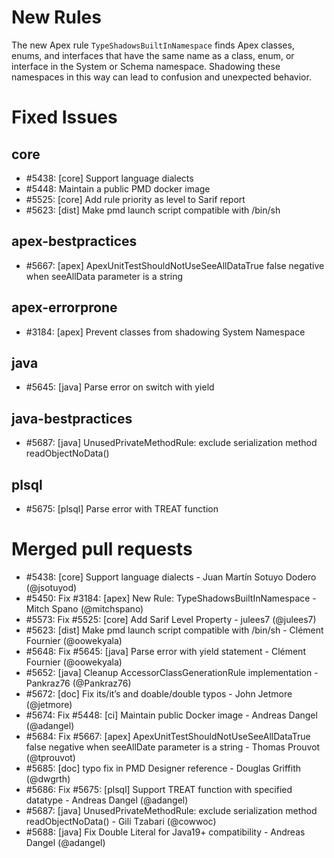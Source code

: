 # New Rules

The new Apex rule `TypeShadowsBuiltInNamespace` finds Apex classes, enums, and interfaces that have the same name as a class, enum, or interface in the System or Schema namespace. Shadowing these namespaces in this way can lead to confusion and unexpected behavior.

# Fixed Issues

## core

- #5438: [core] Support language dialects
- #5448: Maintain a public PMD docker image
- #5525: [core] Add rule priority as level to Sarif report
- #5623: [dist] Make pmd launch script compatible with /bin/sh

## apex-bestpractices

- #5667: [apex] ApexUnitTestShouldNotUseSeeAllDataTrue false negative when seeAllData parameter is a string

## apex-errorprone

- #3184: [apex] Prevent classes from shadowing System Namespace

## java

- #5645: [java] Parse error on switch with yield

## java-bestpractices

- #5687: [java] UnusedPrivateMethodRule: exclude serialization method readObjectNoData()

## plsql

- #5675: [plsql] Parse error with TREAT function

# Merged pull requests

- #5438: [core] Support language dialects - Juan Martín Sotuyo Dodero (@jsotuyod)
- #5450: Fix #3184: [apex] New Rule: TypeShadowsBuiltInNamespace - Mitch Spano (@mitchspano)
- #5573: Fix #5525: [core] Add Sarif Level Property - julees7 (@julees7)
- #5623: [dist] Make pmd launch script compatible with /bin/sh - Clément Fournier (@oowekyala)
- #5648: Fix #5645: [java] Parse error with yield statement - Clément Fournier (@oowekyala)
- #5652: [java] Cleanup AccessorClassGenerationRule implementation - Pankraz76 (@Pankraz76)
- #5672: [doc] Fix its/it’s and doable/double typos - John Jetmore (@jetmore)
- #5674: Fix #5448: [ci] Maintain public Docker image - Andreas Dangel (@adangel)
- #5684: Fix #5667: [apex] ApexUnitTestShouldNotUseSeeAllDataTrue false negative when seeAllDate parameter is a string - Thomas Prouvot (@tprouvot)
- #5685: [doc] typo fix in PMD Designer reference - Douglas Griffith (@dwgrth)
- #5686: Fix #5675: [plsql] Support TREAT function with specified datatype - Andreas Dangel (@adangel)
- #5687: [java] UnusedPrivateMethodRule: exclude serialization method readObjectNoData() - Gili Tzabari (@cowwoc)
- #5688: [java] Fix Double Literal for Java19+ compatibility - Andreas Dangel (@adangel)
